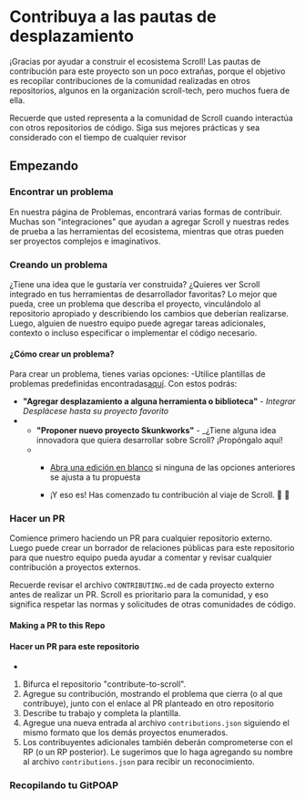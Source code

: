 # Contribuya a las pautas de desplazamiento

¡Gracias por ayudar a construir el ecosistema Scroll! Las pautas de contribución para este proyecto son un poco extrañas, porque el objetivo es recopilar contribuciones de la comunidad realizadas en otros repositorios, algunos en la organización scroll-tech, pero muchos fuera de ella.

Recuerde que usted representa a la comunidad de Scroll cuando interactúa con otros repositorios de código. Siga sus mejores prácticas y sea considerado con el tiempo de cualquier revisor

## Empezando

### Encontrar un problema

En nuestra página de Problemas, encontrará varias formas de contribuir. Muchas son "integraciones" que ayudan a agregar Scroll y nuestras redes de prueba a las herramientas del ecosistema, mientras que otras pueden ser proyectos complejos e imaginativos.

### Creando un problema

¿Tiene una idea que le gustaría ver construida? ¿Quieres ver Scroll integrado en tus herramientas de desarrollador favoritas? Lo mejor que pueda, cree un problema que describa el proyecto, vinculándolo al repositorio apropiado y describiendo los cambios que deberían realizarse. Luego, alguien de nuestro equipo puede agregar tareas adicionales, contexto o incluso especificar o implementar el código necesario.

#### ¿Cómo crear un problema?
Para crear un problema, tienes varias opciones:
-Utilice plantillas de problemas predefinidas encontradas[aquí](https://github.com/scroll-tech/contribute-to-scroll/issues/new/choose). Con estos podrás:
- **"Agregar desplazamiento a alguna herramienta o biblioteca"** - _Integrar Desplácese hasta su proyecto favorito_
- - **"Proponer nuevo proyecto Skunkworks"** - _¿Tiene alguna idea innovadora que quiera desarrollar sobre Scroll? ¡Propóngalo aquí!
  - - [Abra una edición en blanco](https://github.com/scroll-tech/contribute-to-scroll/issues/new) si ninguna de las opciones anteriores se ajusta a tu propuesta
      
    - ¡Y eso es! Has comenzado tu contribución al viaje de Scroll. 📜 🚀

### Hacer un PR

 Comience primero haciendo un PR para cualquier repositorio externo. Luego puede crear un borrador de relaciones públicas para este repositorio para que nuestro equipo pueda ayudar a comentar y revisar cualquier contribución a proyectos externos.

 Recuerde revisar el archivo `CONTRIBUTING.md` de cada proyecto externo antes de realizar un PR. Scroll es prioritario para la comunidad, y eso significa respetar las normas y solicitudes de otras comunidades de código.

 #### Making a PR to this Repo
#### Hacer un PR para este repositorio
+
1. Bifurca el repositorio "contribute-to-scroll".
2. Agregue su contribución, mostrando el problema que cierra (o al que contribuye), junto con el enlace al PR planteado en otro repositorio
3. Describe tu trabajo y completa la plantilla.
4. Agregue una nueva entrada al archivo `contributions.json` siguiendo el mismo formato que los demás proyectos enumerados.
5. Los contribuyentes adicionales también deberán comprometerse con el RP (o un RP posterior). Le sugerimos que lo haga agregando su nombre al archivo `contributions.json` para recibir un reconocimiento.

### Recopilando tu GitPOAP
 
